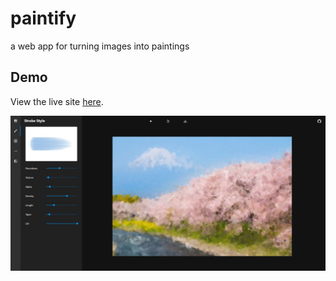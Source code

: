 # paintify

a web app for turning images into paintings

## Demo

View the live site [here](https://austinrsands.github.io/paintify/).

![screenshot](screenshot.jpg)
